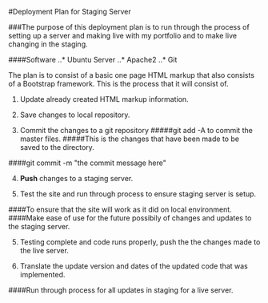 #Deployment Plan for Staging Server

###The purpose of this deployment plan is to run through the process of setting up a server and making live with my portfolio and to make live changing in the staging.

####Software
    ..* Ubuntu Server
    ..* Apache2
    ..* Git

The plan is to consist of a basic one page HTML markup that also consists of a Bootstrap framework. This is the process that it will consist of.

1. Update already created HTML markup information.

2. Save changes to local repository.

3. Commit the changes to a git repository
#####git add -A to commit the master files.
#####This is the changes that have been made to be saved to the directory.

####git commit -m "the commit message here"


4. <strong>Push</strong> changes to a staging server.

5. Test the site and run through process to ensure staging server is setup.

####To ensure that the site will work as it did on local environment.
####Make ease of use for the future possibily of changes and updates to the staging server.

5. Testing complete and code runs properly, push the the changes made to the live server.

6. Translate the update version and dates of the updated code that was implemented.

####Run through process for all updates in staging for a live server.